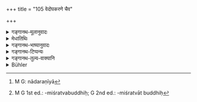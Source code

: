 +++
title = "105 वेदोपकरणे चैव"

+++

<details><summary>गङ्गानथ-मूलानुवादः</summary>

There is no regard for (observance of) days forbidden for study in connection with the appurtenances to the Veda, and with the mantras recited during oblations.—(105)
</details>

<details><summary>मेधातिथिः</summary>

**उपकरणम्** उपकारकं वेदाङ्गं कल्पसूत्रनिरुकाद्य् उच्यते । तस्मिन् पठ्यमाने **ऽनध्याये** ऽप्य् **अनुरोध** आदरो **नास्ति** । **अनध्याये** **होममन्त्रेषु चैव ह्य्** अनध्याया नादरणीयाः[^३२७] । अनध्यायेष्व् अध्येतव्यम् । न निरोध इति वा पाठः । निवृत्तिर् अनध्यायेष्व् अध्ययनस्य नास्ति । 


[^३२७]:
     M G: nādaraṇīyā

- यद्य् अप्य् अध्ययनविधिधर्मो ऽनध्यायेष्व् अनध्ययनम्, अध्ययनविधिश् च स्वाध्यायविषयः, स्वाध्यायश् च वेदो, न च वेदशब्दवाच्यान्य् अङ्गानि, तथापि वेदवाक्यमिश्रत्वात् तद्बुद्धिः[^३२८] स्याद् इति स्पष्टार्थम् उच्यते । 


[^३२८]:
     M G 1st ed.: -miśratvabuddhiḥ; G 2nd ed.: -miśratvāt buddhiḥ

- दृष्टान्तो वायम् । वेदाङ्गेष्व् इव वेदे ऽप्य् अनध्यायो नास्ति । 

- **होममन्त्रेष्व्** अग्निहोत्रहोमे ये मन्त्रा अन्यस्मिन् वा सावित्रादिशान्तिहोमे । एतच् च प्रदर्शनार्थम् । शश्वज्जपप्रैषादिमन्त्राणां कर्माङ्गानां वैदिकवाक्योच्चारणमात्रधर्मो ऽनध्यायानध्ययनं स्वाध्यायाध्ययनविधिप्रयुक्त इति मन्यमानो होमादिमन्त्रेषु चतुर्दश्यादिष्व् अनुच्चारणं प्रपद्येत यः, स न्यायसिद्धेनार्थेनानूद्यमानेन प्रतिबोध्यते । स्वाध्यायाध्ययनविधिप्रयुक्तम् अनध्यायानुक्रमणं न वेदधर्मः, ततो नास्ति कर्माङ्गमन्त्रेष्व् अनध्यायः । **नैत्यके स्वाध्याये** पूर्वेण वाक्येन सर्वाश्रमिणां विहिते नित्ये स्वाध्यायविधौ ॥ २.१०५ ॥
</details>

<details><summary>गङ्गानथ-भाष्यानुवादः</summary>

‘*Appurtenance*’ is that which helps; *i.e*., aids to Vedic study; the subsidiary treatises on Kalpasūtra, Nirukta and so forth. When these are being studied, no regard—no attention—need he paid to ‘days forbidden for study’; similarly *with the Mantras recited during oblations*,—holidays need not be observed; that, is, all this study should he carried on also during the days forbidden for study.

Another reading (for ‘*anurodhaḥ*’) is ‘*nīrodhaḥ*,’ meaning ‘*cessation*’; the meaning being that even on ‘days forbidden for study’ there is no cessation of the study of what are specified in the verse.

Though it is one of the necessary conditions of the injunction of ‘study’ that there should be no study on holidays, and this injunction pertains to the ‘study’ of ‘*Svādhyāya*,’ which is Veda,—and the subsidiary treatises are not called ‘Veda,’—yet people might be led to think that these latter also are interspersed with passages from the Veda; hence the Text makes it quite clear.

Or, the ‘subsidiary treatises’ may he taken only as an instance; the sense being that ‘just as there is no holiday in the case of the subsidiary Treatises so is there none in the case of the Veda also.’

‘*With Mantras recited during oblations*’;—*i.e*., those Mantras that are recited during the Agnihotra-oblations, or those recited during the
*Sāvitra* and other propitiatory oblations. All this is merely by way of
illustration. This fact, which is fully sustained by reason, is explained here for the benefit of persons who might think that the rule regarding the ceasing of study on holidays pertains to the uttering of any and every Vedie passage, such as the Mantras included under the ‘*śaśvat-japa*’ and ‘*Praiṣas*,’—all which form the subject-matter of the injunction of Vedic Study,—and might conclude that on the
*Caturdaśī* and such other holidavs, even the Mantras in connection with
oblations should not be recited. As a matter of fact, the observing of holidays laid down in connection with Vedic Study prescribed by the injunction of Study does not pertain to all Veda; and there are no holidays in connection with Mantras recited during the performance of religious rites.

‘*In connection with the daily study of the Veda*’;—*i.e*., in connection with that study of the Veda which has been enjoined in a preceding text as compulsory for men in all stages of life.—(105)
</details>

<details><summary>गङ्गानथ-टिप्पन्यः</summary>

This verse is quoted in *Parāśaramādhava* (Ācāra, p. 149), as an
exception to the rule mentioning certain days as ‘unfit for study’;—and
the term ‘*upakaraṇa*’ is explained as *aṅgāni*, ‘the subsidiary
sciences’; and the ‘*nitya-svādhyāya*’ as that reciting of Vedic texts
which constitutes the ‘*Brahmayajña*’. The same work quotes it again (on
p. 314) as precluding the *Brahmayajña* from the scope of the rule
prohibiting the reading of Vedic texts on certain days.

It is quoted in *Vidhānapārijāta* (I, p. 534) as embodying an exception
to the rule regarding days unfit for study;—and again in II, p. 262 as
embodying an eulogy on *Brahmayajña*;—also in *Madanapārijāta* (p. 105)
as laying down a case where the rules relating to time unfit for study
do not apply;—and also in *Vīramitrodaya* (Saṃskāra, p. 537), as the
foremost exception to the rules regarding days unfit for study.

It is quoted in *Aparārka* (p. 137), where ‘*vedopakaraṇa*’ is explained
as ‘*vedāṅga*’;—in *Smṛtisāroddhāra* (p. 141), which construes the
passage as ‘*vedopakaraṇe naityake nānadhyāyaḥ*,’ as otherwise there
would be conflict with other texts;—in *Smṛticandrikā* (Saṃskāra, pp.
148 and 162) which adds the following notes: ‘*Vedopakaraṇa*’ are the
*Vedāṅgas*—‘*nitya-svādhyāya*’ is *Brahmayajña*;—in *Hemādri* (Śrāddha,
p. 775);—in *Saṃskāramayūkha* (p. 59), which supplies the same
explanation of ‘*nityasvādhyāya*’;—and in *Saṃskāraratnamālā* (p. 338),
which explains ‘*Vedopakaraṇa*’ as the *Vedaṇgas*, and notes that the
singular number is used since the noun is treated as a *class-name*.
</details>

<details><summary>गङ्गानथ-तुल्य-वाक्यानि</summary>

**(Verses 105-106)  
**

*Āpastamba-Dharmasūtra* (2. 4. 12. 9).—‘There are forbidden days for
study, but none for the reciting of Mantras during religious acts.’

*Śaunaka* (*Parāśaramādhava*, p. 149).—‘For the compulsory recitation,
for sacrifices, for a certain purpose and for the repetition of the
texts, there are no forbidden days for the Vedas; nor in the reciting or
imparting of Mantras.’

*Āpastamba-Dharmasūtra* (4. 12. 3).—‘Vedic study is Brahma-Yajña.’

*Śaunaka* (*Vīramitrodaya-Saṃskāra*, p. 537).—‘There are no forbidden
days for the Daily Sacrifices, nor for the subsidiary Sciences, nor for
sacrificial performances, nor for the repeating of lessons, nor in the
receiving of Mantras. There is no day forbidden for the reciting of
Mantras in the worshipping of gods.’

*Kūrmapurāṇa* (*Vīramitrodaya-Saṃskāra*, p. 538).—‘There is no day
forbidden for the Obligatory Rites, nor in the offering of Twilight
Prayers, nor in the Upākarma rites, nor in the reciting of the
Homa-mantras... There are no forbidden Days for the study of the
Subsidiary Sciences, or of Itihāsas and Purāṇas... One should always
study the Brahmavidyā, and repeat the Sāvitrī, the Śatarudriya Hymn and
also the Vedanta texts.’

*Kūrmapurāṇa* (*Parāśaramādhava*, p. 150).—‘There is no day forbidden
for the study of the Subsidiary Sciences, or of Itihāsas and Purāṇas, or
of the Dharmaśāstras. But these should be avoided on the *Parva* days.’
</details>

<details><summary>Bühler</summary>

105	Both when (one studies) the supplementary treatises of the Veda, and when (one recites) the daily portion of the Veda, no regard need be paid to forbidden days, likewise when (one repeats) the sacred texts required for a burnt oblation.
</details>
